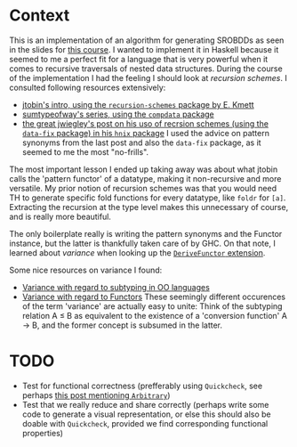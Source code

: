 # Context
This is an implementation of an algorithm for generating SROBDDs as seen in the slides for [this course](https://www.win.tue.nl/~hzantema/arn.html).
I wanted to implement it in Haskell because it seemed to me a perfect fit for a language that is very powerful when it comes to recursive traversals of nested data structures.
During the course of the implementation I had the feeling I should look at _recursion schemes_. I consulted following resources extensively:
* [jtobin's intro, using the `recursion-schemes` package by E. Kmett](https://jtobin.io/practical-recursion-schemes)
* [sumtypeofway's series, using the `compdata` package](https://blog.sumtypeofway.com/posts/introduction-to-recursion-schemes.html)
* [the great jwiegley's post on his uso of recrsion schemes (using the `data-fix` package) in his `hnix` package](http://newartisans.com/2018/04/win-for-recursion-schemes/)
I used the advice on pattern synonyms from the last post and also the `data-fix` package, as it seemed to me the most "no-frills".

The most important lesson I ended up taking away was about what jtobin calls the 'pattern functor' of a datatype, making it non-recursive and more versatile. My prior notion of recursion schemes was that you would need TH to generate specific fold functions for every datatype, like `foldr` for `[a]`. Extracting the recursion at the type level makes this unnecessary of course, and is really more beautiful. 

The only boilerplate really is writing the pattern synonyms and the Functor instance, but the latter is thankfully taken care of by GHC. On that note, I learned about _variance_ when looking up the [`DeriveFunctor` extension](https://gitlab.haskell.org/ghc/ghc/wikis/commentary/compiler/derive-functor).

Some nice resources on variance I found:
* [Variance with regard to subtyping in OO languages](https://www.stephanboyer.com/post/132/what-are-covariance-and-contravariance)
* [Variance with regard to Functors](https://www.fpcomplete.com/blog/2016/11/covariance-contravariance)
These seemingly different occurences of the term 'variance' are actually easy to unite:
Think of the subtyping relation A ≤ B as equivalent to the existence of a 'conversion function' A → B, and the former concept is subsumed in the latter.

# TODO
* Test for functional correctness (prefferably using `Quickcheck`, see perhaps [this post mentioning `Arbitrary`](https://blaxill.org/posts/compdata-trees-and-catamorphisms/))
* Test that we really reduce and share correctly (perhaps write some code to generate a visual representation, or else this should also be doable with `Quickcheck`, provided we find corresponding functional properties)
